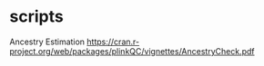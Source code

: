 # scripts

Ancestry Estimation
https://cran.r-project.org/web/packages/plinkQC/vignettes/AncestryCheck.pdf
